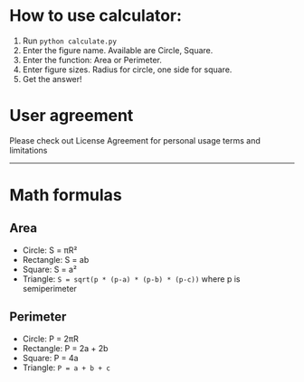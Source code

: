# How to use calculator:
1. Run `python calculate.py`
2. Enter the figure name. Available are Circle, Square.
3. Enter the function: Area or Perimeter.
4. Enter figure sizes. Radius for circle, one side for square.
5. Get the answer!
# User agreement 

Please check out License Agreement for personal usage terms and limitations

---

# Math formulas
## Area
- Circle: S = πR²
- Rectangle: S = ab
- Square: S = a²
- Triangle: `S = sqrt(p * (p-a) * (p-b) * (p-c))` where p is semiperimeter


## Perimeter
- Circle: P = 2πR
- Rectangle: P = 2a + 2b
- Square: P = 4a
- Triangle: `P = a + b + c`
